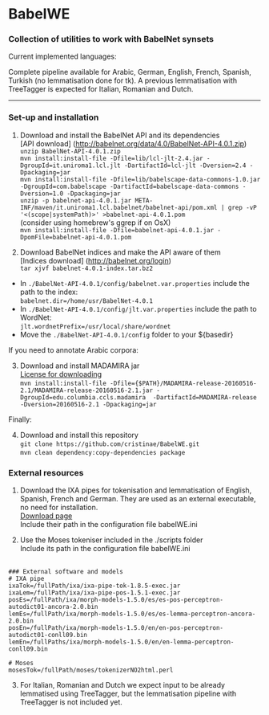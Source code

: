 # BabelWE
### Collection of utilities to work with BabelNet synsets

Current implemented languages:

Complete pipeline available for Arabic, German, English, French, Spanish, Turkish (no lemmatisation done for tk). A previous lemmatisation with TreeTagger is expected for Italian, Romanian and Dutch.

___
### Set-up and installation

1. Download and install the BabelNet API and its dependencies <br />
[API download] (http://babelnet.org/data/4.0/BabelNet-API-4.0.1.zip) <br />
`unzip BabelNet-API-4.0.1.zip` <br />
`mvn install:install-file -Dfile=lib/lcl-jlt-2.4.jar -DgroupId=it.uniroma1.lcl.jlt -DartifactId=lcl-jlt -Dversion=2.4 -Dpackaging=jar` <br />
`mvn install:install-file -Dfile=lib/babelscape-data-commons-1.0.jar -DgroupId=com.babelscape -DartifactId=babelscape-data-commons -Dversion=1.0 -Dpackaging=jar` <br />
`unzip -p babelnet-api-4.0.1.jar META-INF/maven/it.uniroma1.lcl.babelnet/babelnet-api/pom.xml | grep -vP '<(scope|systemPath)>' >babelnet-api-4.0.1.pom` <br />
(consider using homebrew's ggrep if on OsX)<br />
`mvn install:install-file -Dfile=babelnet-api-4.0.1.jar -DpomFile=babelnet-api-4.0.1.pom` <br />

2. Download BabelNet indices and make the API aware of them <br />
[Indices download] (http://babelnet.org/login) <br />
`tar xjvf babelnet-4.0.1-index.tar.bz2` <br />
- In `./BabelNet-API-4.0.1/config/babelnet.var.properties` include the path to the index:  <br />
 `babelnet.dir=/home/usr/BabelNet-4.0.1` <br />
- In `./BabelNet-API-4.0.1/config/jlt.var.properties` include the path to WordNet:  <br />
 `jlt.wordnetPrefix=/usr/local/share/wordnet` <br />
- Move the `./BabelNet-API-4.0.1/config` folder to your ${basedir}  <br />


If you need to annotate Arabic corpora: <br />

3. Download and install MADAMIRA jar <br />
[License for downloading](http://innovation.columbia.edu/technologies/cu14012_arabic-language-disambiguation-for-natural-language-processing-applications) <br />
`mvn install:install-file -Dfile={$PATH}/MADAMIRA-release-20160516-2.1/MADAMIRA-release-20160516-2.1.jar -DgroupId=edu.columbia.ccls.madamira  -DartifactId=MADAMIRA-release -Dversion=20160516-2.1 -Dpackaging=jar` <br />


Finally: <br />

4. Download and install this repository <br />
`git clone https://github.com/cristinae/BabelWE.git` <br />
`mvn clean dependency:copy-dependencies package` <br />


### External resources
1. Download the IXA pipes for tokenisation and lemmatisation of English, Spanish, French and German. They are used as an external executable, no need for installation.<br />
[Download page](http://ixa2.si.ehu.es/ixa-pipes/download.html)<br />
Include their path in the configuration file babelWE.ini<br />

2. Use the Moses tokeniser included in the ./scripts folder<br />
Include its path in the configuration file babelWE.ini<br /><br />


```
### External software and models
# IXA pipe
ixaTok=/fullPath/ixa/ixa-pipe-tok-1.8.5-exec.jar
ixaLem=/fullPath/ixa/ixa-pipe-pos-1.5.1-exec.jar
posEs=/fullPath/ixa/morph-models-1.5.0/es/es-pos-perceptron-autodict01-ancora-2.0.bin
lemEs=/fullPath/ixa/morph-models-1.5.0/es/es-lemma-perceptron-ancora-2.0.bin
posEn=/fullPath/ixa/morph-models-1.5.0/en/en-pos-perceptron-autodict01-conll09.bin
lemEn=/fullPaths/ixa/morph-models-1.5.0/en/en-lemma-perceptron-conll09.bin

# Moses
mosesTok=/fullPath/moses/tokenizerNO2html.perl
```

3. For Italian, Romanian and Dutch we expect input to be already lemmatised using TreeTagger, but the lemmatisation pipeline with TreeTagger is not included yet.
